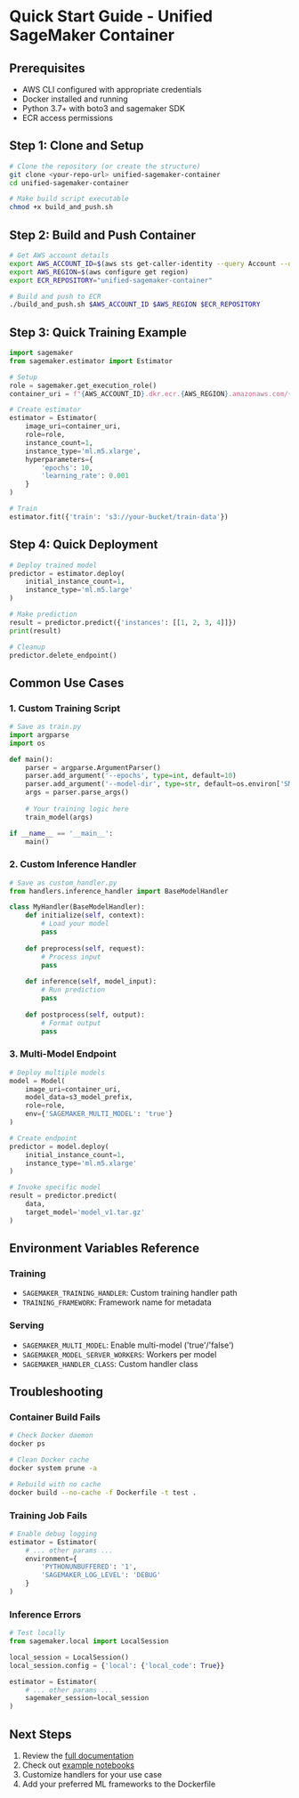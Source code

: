 # Quick Start Guide - Unified SageMaker Container

## Prerequisites
- AWS CLI configured with appropriate credentials
- Docker installed and running
- Python 3.7+ with boto3 and sagemaker SDK
- ECR access permissions

## Step 1: Clone and Setup

```bash
# Clone the repository (or create the structure)
git clone <your-repo-url> unified-sagemaker-container
cd unified-sagemaker-container

# Make build script executable
chmod +x build_and_push.sh
```

## Step 2: Build and Push Container

```bash
# Get AWS account details
export AWS_ACCOUNT_ID=$(aws sts get-caller-identity --query Account --output text)
export AWS_REGION=$(aws configure get region)
export ECR_REPOSITORY="unified-sagemaker-container"

# Build and push to ECR
./build_and_push.sh $AWS_ACCOUNT_ID $AWS_REGION $ECR_REPOSITORY
```

## Step 3: Quick Training Example

```python
import sagemaker
from sagemaker.estimator import Estimator

# Setup
role = sagemaker.get_execution_role()
container_uri = f"{AWS_ACCOUNT_ID}.dkr.ecr.{AWS_REGION}.amazonaws.com/{ECR_REPOSITORY}:latest"

# Create estimator
estimator = Estimator(
    image_uri=container_uri,
    role=role,
    instance_count=1,
    instance_type='ml.m5.xlarge',
    hyperparameters={
        'epochs': 10,
        'learning_rate': 0.001
    }
)

# Train
estimator.fit({'train': 's3://your-bucket/train-data'})
```

## Step 4: Quick Deployment

```python
# Deploy trained model
predictor = estimator.deploy(
    initial_instance_count=1,
    instance_type='ml.m5.large'
)

# Make prediction
result = predictor.predict({'instances': [[1, 2, 3, 4]]})
print(result)

# Cleanup
predictor.delete_endpoint()
```

## Common Use Cases

### 1. Custom Training Script
```python
# Save as train.py
import argparse
import os

def main():
    parser = argparse.ArgumentParser()
    parser.add_argument('--epochs', type=int, default=10)
    parser.add_argument('--model-dir', type=str, default=os.environ['SM_MODEL_DIR'])
    args = parser.parse_args()
    
    # Your training logic here
    train_model(args)

if __name__ == '__main__':
    main()
```

### 2. Custom Inference Handler
```python
# Save as custom_handler.py
from handlers.inference_handler import BaseModelHandler

class MyHandler(BaseModelHandler):
    def initialize(self, context):
        # Load your model
        pass
    
    def preprocess(self, request):
        # Process input
        pass
    
    def inference(self, model_input):
        # Run prediction
        pass
    
    def postprocess(self, output):
        # Format output
        pass
```

### 3. Multi-Model Endpoint
```python
# Deploy multiple models
model = Model(
    image_uri=container_uri,
    model_data=s3_model_prefix,
    role=role,
    env={'SAGEMAKER_MULTI_MODEL': 'true'}
)

# Create endpoint
predictor = model.deploy(
    initial_instance_count=1,
    instance_type='ml.m5.xlarge'
)

# Invoke specific model
result = predictor.predict(
    data,
    target_model='model_v1.tar.gz'
)
```

## Environment Variables Reference

### Training
- `SAGEMAKER_TRAINING_HANDLER`: Custom training handler path
- `TRAINING_FRAMEWORK`: Framework name for metadata

### Serving
- `SAGEMAKER_MULTI_MODEL`: Enable multi-model ('true'/'false')
- `SAGEMAKER_MODEL_SERVER_WORKERS`: Workers per model
- `SAGEMAKER_HANDLER_CLASS`: Custom handler class

## Troubleshooting

### Container Build Fails
```bash
# Check Docker daemon
docker ps

# Clean Docker cache
docker system prune -a

# Rebuild with no cache
docker build --no-cache -f Dockerfile -t test .
```

### Training Job Fails
```python
# Enable debug logging
estimator = Estimator(
    # ... other params ...
    environment={
        'PYTHONUNBUFFERED': '1',
        'SAGEMAKER_LOG_LEVEL': 'DEBUG'
    }
)
```

### Inference Errors
```python
# Test locally
from sagemaker.local import LocalSession

local_session = LocalSession()
local_session.config = {'local': {'local_code': True}}

estimator = Estimator(
    # ... other params ...
    sagemaker_session=local_session
)
```

## Next Steps
1. Review the [full documentation](README.md)
2. Check out [example notebooks](examples/notebook.ipynb)
3. Customize handlers for your use case
4. Add your preferred ML frameworks to the Dockerfile